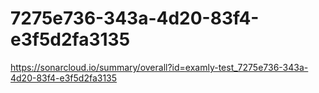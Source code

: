 # 7275e736-343a-4d20-83f4-e3f5d2fa3135
https://sonarcloud.io/summary/overall?id=examly-test_7275e736-343a-4d20-83f4-e3f5d2fa3135
